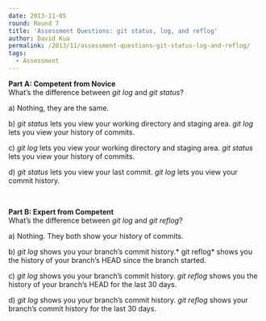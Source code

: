```yaml
---
date: 2013-11-05
round: Round 7
title: 'Assessment Questions: git status, log, and reflog'
author: David Kua
permalink: /2013/11/assessment-questions-git-status-log-and-reflog/
tags:
  - Assessment
---
```

**Part A: Competent from Novice**  
What&#8217;s the difference between *git log* and *git status*?

a) Nothing, they are the same.

b) *git status* lets you view your working directory and staging area. *git log* lets you view your history of commits.

c) *git log* lets you view your working directory and staging area. *git status* lets you view your history of commits.

d) *git status* lets you view your last commit. *git log* lets you view your commit history.

&nbsp;

**Part B: Expert from Competent**  
What&#8217;s the difference between *git log* and *git reflog*?

a) Nothing. They both show your history of commits.

b) *git log* shows you your branch&#8217;s commit history.* git reflog* shows you the history of your branch&#8217;s HEAD since the branch started.

c) *git log* shows you your branch&#8217;s commit history. *git reflog* shows you the history of your branch&#8217;s HEAD for the last 30 days.

d) *git log* shows you your branch&#8217;s commit history. *git reflog* shows your branch&#8217;s commit history for the last 30 days.
